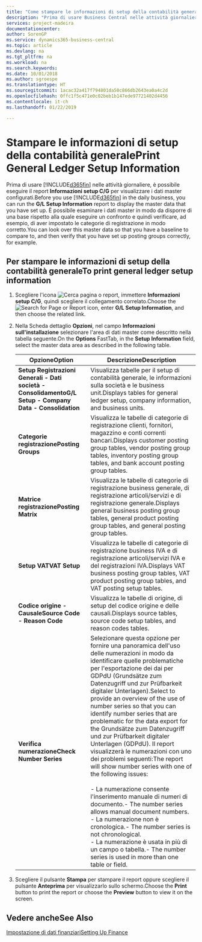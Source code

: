 ```yaml
---
title: "Come stampare le informazioni di setup della contabilità generale"
description: "Prima di usare Business Central nelle attività giornaliere, è possibile eseguire il report Informazioni setup C/G per visualizzare i dati master configurati."
services: project-madeira
documentationcenter: 
author: SorenGP
ms.service: dynamics365-business-central
ms.topic: article
ms.devlang: na
ms.tgt_pltfrm: na
ms.workload: na
ms.search.keywords: 
ms.date: 10/01/2018
ms.author: sgroespe
ms.translationtype: HT
ms.sourcegitcommit: 1acac32a417f794801da50c866db2643ea0a4c2d
ms.openlocfilehash: 0ffc1f5c471e0c02beb1b147ede97721402d4456
ms.contentlocale: it-ch
ms.lasthandoff: 01/22/2019

---
```

# <a name="print-general-ledger-setup-information"></a><span data-ttu-id="1f523-103">Stampare le informazioni di setup della contabilità generale</span><span class="sxs-lookup"><span data-stu-id="1f523-103">Print General Ledger Setup Information</span></span>
<span data-ttu-id="1f523-104">Prima di usare [!INCLUDE[d365fin](../../includes/d365fin_md.md)] nelle attività giornaliere, è possibile eseguire il report **Informazioni setup C/G** per visualizzare i dati master configurati.</span><span class="sxs-lookup"><span data-stu-id="1f523-104">Before you use [!INCLUDE[d365fin](../../includes/d365fin_md.md)] in the daily business, you can run the **G/L Setup Information** report to display the master data that you have set up.</span></span> <span data-ttu-id="1f523-105">È possibile esaminare i dati master in modo da disporre di una base rispetto alla quale eseguire un confronto e quindi verificare, ad esempio, di aver impostato le categorie di registrazione in modo corretto.</span><span class="sxs-lookup"><span data-stu-id="1f523-105">You can look over this master data so that you have a baseline to compare to, and then verify that you have set up posting groups correctly, for example.</span></span>  

## <a name="to-print-general-ledger-setup-information"></a><span data-ttu-id="1f523-106">Per stampare le informazioni di setup della contabilità generale</span><span class="sxs-lookup"><span data-stu-id="1f523-106">To print general ledger setup information</span></span>  

1.  <span data-ttu-id="1f523-107">Scegliere l'icona ![Cerca pagina o report](../../media/ui-search/search_small.png "icona Cerca pagina o report"), immettere **Informazioni setup C/G**, quindi scegliere il collegamento correlato.</span><span class="sxs-lookup"><span data-stu-id="1f523-107">Choose the ![Search for Page or Report](../../media/ui-search/search_small.png "Search for Page or Report icon") icon, enter **G/L Setup Information**, and then choose the related link.</span></span>  
2.  <span data-ttu-id="1f523-108">Nella Scheda dettaglio **Opzioni**, nel campo **Informazioni sull'installazione** selezionare l'area di dati master come descritto nella tabella seguente.</span><span class="sxs-lookup"><span data-stu-id="1f523-108">On the **Options** FastTab, in the **Setup Information** field, select the master data area as described in the following table.</span></span>  

    |<span data-ttu-id="1f523-109">Opzione</span><span class="sxs-lookup"><span data-stu-id="1f523-109">Option</span></span>|<span data-ttu-id="1f523-110">Descrizione</span><span class="sxs-lookup"><span data-stu-id="1f523-110">Description</span></span>|  
    |-------------------------------------|---------------------------------------|  
    |<span data-ttu-id="1f523-111">**Setup Registrazioni Generali - Dati società - Consolidamento**</span><span class="sxs-lookup"><span data-stu-id="1f523-111">**G/L Setup - Company Data - Consolidation**</span></span>|<span data-ttu-id="1f523-112">Visualizza tabelle per il setup di contabilità generale, le informazioni sulla società e le business unit.</span><span class="sxs-lookup"><span data-stu-id="1f523-112">Displays tables for general ledger setup, company information, and business units.</span></span>|  
    |<span data-ttu-id="1f523-113">**Categorie registrazione**</span><span class="sxs-lookup"><span data-stu-id="1f523-113">**Posting Groups**</span></span>|<span data-ttu-id="1f523-114">Visualizza le tabelle di categorie di registrazione clienti, fornitori, magazzino e conti correnti bancari.</span><span class="sxs-lookup"><span data-stu-id="1f523-114">Displays customer posting group tables, vendor posting group tables, inventory posting group tables, and bank account posting group tables.</span></span>|  
    |<span data-ttu-id="1f523-115">**Matrice registrazione**</span><span class="sxs-lookup"><span data-stu-id="1f523-115">**Posting Matrix**</span></span>|<span data-ttu-id="1f523-116">Visualizza le tabelle di categorie di registrazione business generale, di registrazione articoli/servizi e di registrazione generale.</span><span class="sxs-lookup"><span data-stu-id="1f523-116">Displays general business posting group tables, general product posting group tables, and general posting group tables.</span></span>|  
    |<span data-ttu-id="1f523-117">**Setup VAT**</span><span class="sxs-lookup"><span data-stu-id="1f523-117">**VAT Setup**</span></span>|<span data-ttu-id="1f523-118">Visualizza le tabelle di categorie di registrazione business IVA e di registrazione articoli/servizi IVA e del registrazioni IVA.</span><span class="sxs-lookup"><span data-stu-id="1f523-118">Displays VAT business posting group tables, VAT product posting group tables, and VAT posting setup tables.</span></span>|  
    |<span data-ttu-id="1f523-119">**Codice origine - Causale**</span><span class="sxs-lookup"><span data-stu-id="1f523-119">**Source Code - Reason Code**</span></span>|<span data-ttu-id="1f523-120">Visualizza le tabelle di origine, di setup del codice origine e delle causali.</span><span class="sxs-lookup"><span data-stu-id="1f523-120">Displays source tables, source code setup tables, and reason codes tables.</span></span>|  
    |<span data-ttu-id="1f523-121">**Verifica numerazione**</span><span class="sxs-lookup"><span data-stu-id="1f523-121">**Check Number Series**</span></span>|<span data-ttu-id="1f523-122">Selezionare questa opzione per fornire una panoramica dell'uso delle numerazioni in modo da identificare quelle problematiche per l'esportazione dei dai per GDPdU (Grundsätze zum Datenzugriff und zur Prüfbarkeit digitaler Unterlagen).</span><span class="sxs-lookup"><span data-stu-id="1f523-122">Select to provide an overview of the use of number series so that you can identify number series that are problematic for the data export for the Grundsätze zum Datenzugriff und zur Prüfbarkeit digitaler Unterlagen (GDPdU).</span></span> <span data-ttu-id="1f523-123">Il report visualizzerà le numerazioni con uno dei problemi seguenti:</span><span class="sxs-lookup"><span data-stu-id="1f523-123">The report will show number series with one of the following issues:</span></span><br /><br /> <span data-ttu-id="1f523-124">-   La numerazione consente l'inserimento manuale di numeri di documento.</span><span class="sxs-lookup"><span data-stu-id="1f523-124">-   The number series allows manual document numbers.</span></span><br /><span data-ttu-id="1f523-125">-   La numerazione non è cronologica.</span><span class="sxs-lookup"><span data-stu-id="1f523-125">-   The number series is not chronological.</span></span><br /><span data-ttu-id="1f523-126">-   La numerazione è usata in più di un campo o tabella.</span><span class="sxs-lookup"><span data-stu-id="1f523-126">-   The number series is used in more than one table or field.</span></span>|  

3.  <span data-ttu-id="1f523-127">Scegliere il pulsante **Stampa** per stampare il report oppure scegliere il pulsante **Anteprima** per visualizzarlo sullo schermo.</span><span class="sxs-lookup"><span data-stu-id="1f523-127">Choose the **Print** button to print the report or choose the **Preview** button to view it on the screen.</span></span>  

## <a name="see-also"></a><span data-ttu-id="1f523-128">Vedere anche</span><span class="sxs-lookup"><span data-stu-id="1f523-128">See Also</span></span>  
[<span data-ttu-id="1f523-129">Impostazione di dati finanziari</span><span class="sxs-lookup"><span data-stu-id="1f523-129">Setting Up Finance</span></span>](../../finance-setup-finance.md)

